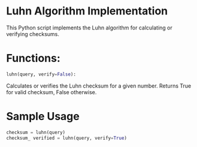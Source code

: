 # Luhn Algorithm Implementation

This Python script implements the Luhn algorithm for calculating or verifying checksums.

# Functions:

```python
luhn(query, verify=False):
```
Calculates or verifies the Luhn checksum for a given number.
Returns True for valid checksum, False otherwise.

# Sample Usage

```python
checksum = luhn(query)
checksum_ verified = luhn(query, verify=True)
```
